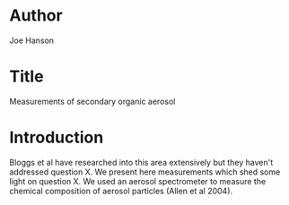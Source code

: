 # Author
Joe Hanson

# Title
Measurements of secondary organic aerosol

# Introduction
Bloggs et al have researched into this area extensively but they haven't addressed question X. 
We present here measurements which shed some light on question X.
We used an aerosol spectrometer to measure the chemical composition of aerosol particles (Allen et al 2004).
